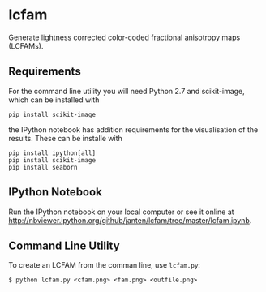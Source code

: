 # lcfam
Generate lightness corrected color-coded fractional anisotropy maps (LCFAMs).

## Requirements
For the command line utility you will need Python 2.7 and scikit-image, which can be installed with

    pip install scikit-image

the IPython notebook has addition requirements for the visualisation of the results. These can be installe with

    pip install ipython[all]
    pip install scikit-image
    pip install seaborn

## IPython Notebook
Run the IPython notebook on your local computer or see it online at http://nbviewer.ipython.org/github/janten/lcfam/tree/master/lcfam.ipynb.

## Command Line Utility
To create an LCFAM from the comman line, use `lcfam.py`:

    $ python lcfam.py <cfam.png> <fam.png> <outfile.png>
